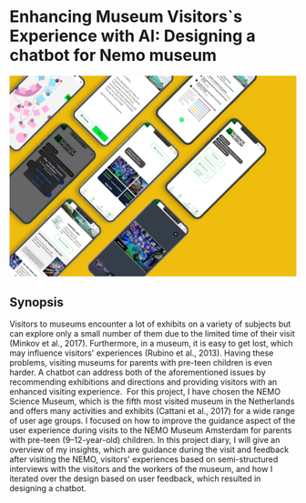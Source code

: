 # Enhancing Museum Visitors`s Experience with AI: Designing a chatbot for Nemo museum
![header](/Assets/example03.png)
## Synopsis
Visitors to museums encounter a lot of exhibits on a variety of subjects but can explore only a small number of them due to the limited time of their visit (Minkov et al., 2017). Furthermore, in a museum, it is easy to get lost, which may influence visitors' experiences (Rubino et al., 2013). Having these problems, visiting museums for parents with pre-teen children is even harder. A chatbot can address both of the aforementioned issues by recommending exhibitions and directions and providing visitors with an enhanced visiting experience. 
For this project, I have chosen the NEMO Science Museum, which is the fifth most visited museum in the Netherlands and offers many activities and exhibits (Cattani et al., 2017) for a wide range of user age groups. I focused on how to improve the guidance aspect of the user experience during visits to the NEMO Museum Amsterdam for parents with pre-teen (9–12-year-old) children. In this project diary, I will give an overview of my insights, which are guidance during the visit and feedback after visiting the NEMO, visitors' experiences based on semi-structured interviews with the visitors and the workers of the museum, and how I iterated over the design based on user feedback, which resulted in designing a chatbot.









